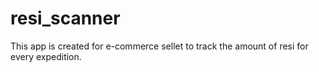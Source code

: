 # resi_scanner

This app is created for e-commerce sellet to track the amount of resi for every
expedition.
